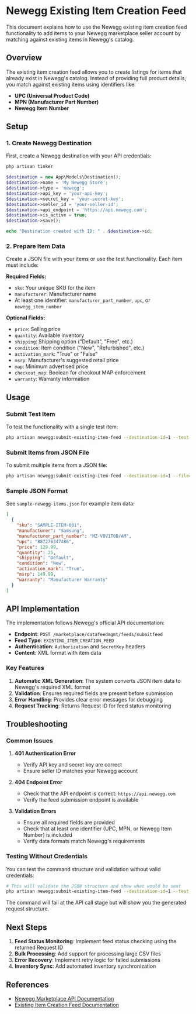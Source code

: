 # Newegg Existing Item Creation Feed

This document explains how to use the Newegg existing item creation feed functionality to add items to your Newegg marketplace seller account by matching against existing items in Newegg's catalog.

## Overview

The existing item creation feed allows you to create listings for items that already exist in Newegg's catalog. Instead of providing full product details, you match against existing items using identifiers like:

- **UPC (Universal Product Code)**
- **MPN (Manufacturer Part Number)**
- **Newegg Item Number**

## Setup

### 1. Create Newegg Destination

First, create a Newegg destination with your API credentials:

```php
php artisan tinker

$destination = new App\Models\Destination();
$destination->name = 'My Newegg Store';
$destination->type = 'newegg';
$destination->api_key = 'your-api-key';
$destination->secret_key = 'your-secret-key';
$destination->seller_id = 'your-seller-id';
$destination->api_endpoint = 'https://api.newegg.com';
$destination->is_active = true;
$destination->save();

echo "Destination created with ID: " . $destination->id;
```

### 2. Prepare Item Data

Create a JSON file with your items or use the test functionality. Each item must include:

**Required Fields:**
- `sku`: Your unique SKU for the item
- `manufacturer`: Manufacturer name
- At least one identifier: `manufacturer_part_number`, `upc`, or `newegg_item_number`

**Optional Fields:**
- `price`: Selling price
- `quantity`: Available inventory
- `shipping`: Shipping option ("Default", "Free", etc.)
- `condition`: Item condition ("New", "Refurbished", etc.)
- `activation_mark`: "True" or "False"
- `msrp`: Manufacturer's suggested retail price
- `map`: Minimum advertised price
- `checkout_map`: Boolean for checkout MAP enforcement
- `warranty`: Warranty information

## Usage

### Submit Test Item

To test the functionality with a single test item:

```bash
php artisan newegg:submit-existing-item-feed --destination-id=1 --test-item
```

### Submit Items from JSON File

To submit multiple items from a JSON file:

```bash
php artisan newegg:submit-existing-item-feed --destination-id=1 --file=sample-newegg-items.json
```

### Sample JSON Format

See `sample-newegg-items.json` for example item data:

```json
[
  {
    "sku": "SAMPLE-ITEM-001",
    "manufacturer": "Samsung",
    "manufacturer_part_number": "MZ-V8V1T0B/AM",
    "upc": "887276347486",
    "price": 129.99,
    "quantity": 25,
    "shipping": "Default",
    "condition": "New",
    "activation_mark": "True",
    "msrp": 149.99,
    "warranty": "Manufacturer Warranty"
  }
]
```

## API Implementation

The implementation follows Newegg's official API documentation:

- **Endpoint**: `POST /marketplace/datafeedmgmt/feeds/submitfeed`
- **Feed Type**: `EXISTING_ITEM_CREATION_FEED`
- **Authentication**: `Authorization` and `SecretKey` headers
- **Content**: XML format with item data

### Key Features

1. **Automatic XML Generation**: The system converts JSON item data to Newegg's required XML format
2. **Validation**: Ensures required fields are present before submission
3. **Error Handling**: Provides clear error messages for debugging
4. **Request Tracking**: Returns Request ID for feed status monitoring

## Troubleshooting

### Common Issues

1. **401 Authentication Error**
   - Verify API key and secret key are correct
   - Ensure seller ID matches your Newegg account

2. **404 Endpoint Error**
   - Check that the API endpoint is correct: `https://api.newegg.com`
   - Verify the feed submission endpoint is available

3. **Validation Errors**
   - Ensure all required fields are provided
   - Check that at least one identifier (UPC, MPN, or Newegg Item Number) is included
   - Verify data formats match Newegg's requirements

### Testing Without Credentials

You can test the command structure and validation without valid credentials:

```bash
# This will validate the JSON structure and show what would be sent
php artisan newegg:submit-existing-item-feed --destination-id=1 --test-item
```

The command will fail at the API call stage but will show you the generated request structure.

## Next Steps

1. **Feed Status Monitoring**: Implement feed status checking using the returned Request ID
2. **Bulk Processing**: Add support for processing large CSV files
3. **Error Recovery**: Implement retry logic for failed submissions
4. **Inventory Sync**: Add automated inventory synchronization

## References

- [Newegg Marketplace API Documentation](https://developer.newegg.com/)
- [Existing Item Creation Feed Documentation](https://developer.newegg.com/newegg_marketplace_api/datafeed_management/submit_feed/existing_item_creation_feed/)